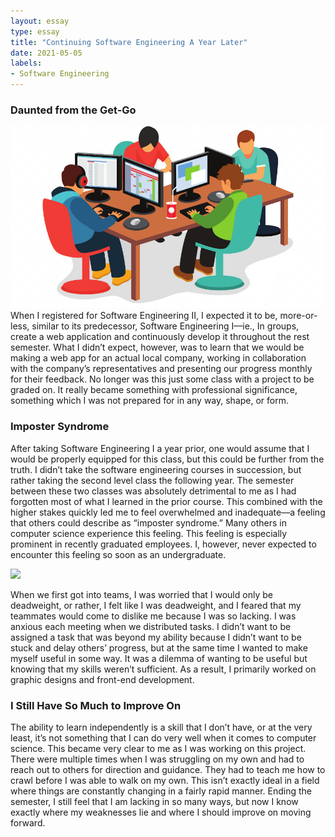 ```yaml
---
layout: essay
type: essay
title: "Continuing Software Engineering A Year Later"
date: 2021-05-05
labels:
- Software Engineering
---
```


### Daunted from the Get-Go
<img class="ui large right floated image" src="/images/teamwork.png">
When I registered for Software Engineering II, I expected it to be, more-or-less, similar to its predecessor, Software Engineering I––ie., In groups, create a web application and continuously develop it throughout the rest semester. What I didn’t expect, however, was to learn that we would be making a web app for an actual local company, working in collaboration with the company’s representatives and presenting our progress monthly for their feedback. No longer was this just some class with a project to be graded on. It really became something with professional significance, something which I was not prepared for in any way, shape, or form.

### Imposter Syndrome
After taking Software Engineering I a year prior, one would assume that I would be properly equipped for this class, but this could be further from the truth. I didn’t take the software engineering courses in succession, but rather taking the second level class the following year. The semester between these two classes was absolutely detrimental to me as I had forgotten most of what I learned in the prior course. This combined with the higher stakes quickly led me to feel overwhelmed and inadequate––a feeling that others could describe as “imposter syndrome.” Many others in computer science experience this feeling. This feeling is especially prominent in recently graduated employees. I, however, never expected to encounter this feeling so soon as an undergraduate.

<img class="ui large image" src="/images/imposter.jpeg.png">

When we first got into teams, I was worried that I would only be deadweight, or rather, I felt like I was deadweight, and I feared that my teammates would come to dislike me because I was so lacking. I was anxious each meeting when we distributed tasks. I didn’t want to be assigned a task that was beyond my ability because I didn’t want to be stuck and delay others’ progress, but at the same time I wanted to make myself useful in some way. It was a dilemma of wanting to be useful but knowing that my skills weren’t sufficient. As a result, I primarily worked on graphic designs and front-end development.

### I Still Have So Much to Improve On
The ability to learn independently is a skill that I don’t have, or at the very least, it’s not something that I can do very well when it comes to computer science. This became very clear to me as I was working on this project. There were multiple times when I was struggling on my own and had to reach out to others for direction and guidance. They had to teach me how to crawl before I was able to walk on my own. This isn’t exactly ideal in a field where things are constantly changing in a fairly rapid manner. Ending the semester, I still feel that I am lacking in so many ways, but now I know exactly where my weaknesses lie and where I should improve on moving forward. 

